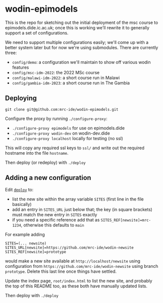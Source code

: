 # wodin-epimodels

This is the repo for sketching out the initial deployment of the msc course to epimodels.dide.ic.ac.uk; once this is working we'll rewrite it to generally support a set of configurations.

We need to support multiple configurations easily; we'll come up with a better system later but for now we're using submodules. There are currently three:

* `config/demo`: a configuration we'll maintain to show off various wodin features
* `config/msc-idm-2022`: the 2022 MSc course
* `config/malawi-idm-2022`: a short course run in Malawi
* `config/gambia-idm-2023`: a short course run in The Gambia

## Deploying

```
git clone git@github.com:mrc-ide/wodin-epimodels.git
```

Configure the proxy by running `./configure-proxy`:

* `./configure-proxy epimodels` for use on epimodels.dide
* `./configure-proxy wodin-dev` on wodin-dev.dide
* `./configure-proxy localhost` locally for testing (no ssl)

This will copy any required ssl keys to `ssl/` and write out the required hostname into the file `hostname`.

Then deploy (or redeploy) with `./deploy`

## Adding a new configuration

Edit [`deploy`](deploy) to:

* list the new site within the array variable `SITES` (first line in the file basically)
* add an entry in `SITES_URL` just below that; the key (in square brackets) must match the new entry in `SITES` exactly
* if you need a specific reference add that as `SITES_REF[newsite]=mrc-1234`, otherwise this defaults to `main`

For example adding

```
SITES=(... newsite)
SITES_URL[newsite]=https://github.com/mrc-ide/wodin-newsite
SITES_REF[newsite]=prototype
```

would make a new site available at `http://localhost/newsite` using configuration from `https://github.com/mrc-ide/wodin-newsite` using branch `prototype`. Delete this last line once things have settled.

Update the index page, `root/index.html` to list the new site, and probably the top of this README too, as these both have manually updated lists.

Then deploy with `./deploy`
